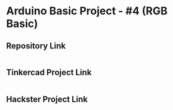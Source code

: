 # Arduino Basic Project - #4 (RGB Basic)
## Repository Link
```

```
## Tinkercad Project Link
```

```
## Hackster Project Link
```

```
